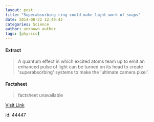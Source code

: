 ```yaml
---
layout: post
title: "Superabsorbing ring could make light work of snaps"
date: 2014-08-22 12:49:43
categories: Science
author: unknown author
tags: [physics]
---
```



#### Extract
>A quantum effect in which excited atoms team up to emit an enhanced pulse of light can be turned on its head to create 'superabsorbing' systems to make the 'ultimate camera pixel'.

#### Factsheet
>factsheet unavailable

[Visit Link](http://phys.org/news327916156.html)

id:   44447
